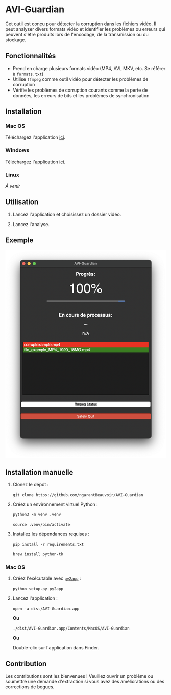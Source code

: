 # AVI-Guardian

Cet outil est conçu pour détecter la corruption dans les fichiers vidéo. Il peut analyser divers formats vidéo et identifier les problèmes ou erreurs qui peuvent s'être produits lors de l'encodage, de la transmission ou du stockage.

## Fonctionnalités

- Prend en charge plusieurs formats vidéo (MP4, AVI, MKV, etc. Se référer à `formats.txt`)
- Utilise `ffmpeg` comme outil vidéo pour détecter les problèmes de corruption
- Vérifie les problèmes de corruption courants comme la perte de données, les erreurs de bits et les problèmes de synchronisation

## Installation

### Mac OS
Téléchargez l'application [ici](https://github.com/ngarantBeauvoir/AVI-Guardian/releases/download/v1.0/AVI-Guardian.app).

### Windows
Téléchargez l'application [ici](https://github.com/ngarantBeauvoir/AVI-Guardian/releases/download/v1.0/AVI-Guardian.exe).

### Linux
*À venir*

## Utilisation

1. Lancez l'application et choisissez un dossier vidéo.

2. Lancez l'analyse.

## Exemple

![Démo Mac OS](./assets/demo-mac.png)

## Installation manuelle

1. Clonez le dépôt :


    `git clone https://github.com/ngarantBeauvoir/AVI-Guardian`

2. Créez un environnement virtuel Python :

    `python3 -m venv .venv`

    `source .venv/bin/activate`

2. Installez les dépendances requises :

    `pip install -r requirements.txt`

    `brew install python-tk`

### Mac OS

1. Créez l'exécutable avec [`py2app`](https://py2app.readthedocs.io/en/latest/) :

    `python setup.py py2app`

1. Lancez l'application :

    `open -a dist/AVI-Guardian.app`

    **Ou**

    `./dist/AVI-Guardian.app/Contents/MacOS/AVI-Guardian`

    **Ou**

    Double-clic sur l'application dans Finder.


## Contribution

Les contributions sont les bienvenues ! Veuillez ouvrir un problème ou soumettre une demande d'extraction si vous avez des améliorations ou des corrections de bogues.
